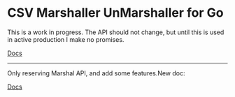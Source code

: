 CSV Marshaller UnMarshaller for Go
==================================

This is a work in progress.  The API should not change, but until this is used
in active production I make no promises.

[Docs](https://godoc.org/github.com/jweir/csv)

-----------------

Only reserving Marshal API, and add some features.New doc:

[Docs](https://godoc.org/github.com/soyking/csv)
